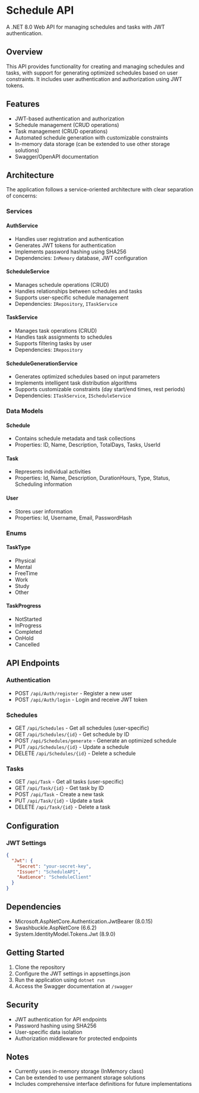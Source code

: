 # Schedule API

A .NET 8.0 Web API for managing schedules and tasks with JWT authentication.

## Overview

This API provides functionality for creating and managing schedules and tasks, with support for generating optimized schedules based on user constraints. It includes user authentication and authorization using JWT tokens.

## Features

- JWT-based authentication and authorization
- Schedule management (CRUD operations)
- Task management (CRUD operations)
- Automated schedule generation with customizable constraints
- In-memory data storage (can be extended to use other storage solutions)
- Swagger/OpenAPI documentation

## Architecture

The application follows a service-oriented architecture with clear separation of concerns:

### Services

#### AuthService
- Handles user registration and authentication
- Generates JWT tokens for authentication
- Implements password hashing using SHA256
- Dependencies: `InMemory` database, JWT configuration

#### ScheduleService
- Manages schedule operations (CRUD)
- Handles relationships between schedules and tasks
- Supports user-specific schedule management
- Dependencies: `IRepository`, `ITaskService`

#### TaskService
- Manages task operations (CRUD)
- Handles task assignments to schedules
- Supports filtering tasks by user
- Dependencies: `IRepository`

#### ScheduleGenerationService
- Generates optimized schedules based on input parameters
- Implements intelligent task distribution algorithms
- Supports customizable constraints (day start/end times, rest periods)
- Dependencies: `ITaskService`, `IScheduleService`

### Data Models

#### Schedule
- Contains schedule metadata and task collections
- Properties: ID, Name, Description, TotalDays, Tasks, UserId

#### Task
- Represents individual activities
- Properties: Id, Name, Description, DurationHours, Type, Status, Scheduling information

#### User
- Stores user information
- Properties: Id, Username, Email, PasswordHash

### Enums

#### TaskType
- Physical
- Mental
- FreeTime
- Work
- Study
- Other

#### TaskProgress
- NotStarted
- InProgress
- Completed
- OnHold
- Cancelled

## API Endpoints

### Authentication
- POST `/api/Auth/register` - Register a new user
- POST `/api/Auth/login` - Login and receive JWT token

### Schedules
- GET `/api/Schedules` - Get all schedules (user-specific)
- GET `/api/Schedules/{id}` - Get schedule by ID
- POST `/api/Schedules/generate` - Generate an optimized schedule
- PUT `/api/Schedules/{id}` - Update a schedule
- DELETE `/api/Schedules/{id}` - Delete a schedule

### Tasks
- GET `/api/Task` - Get all tasks (user-specific)
- GET `/api/Task/{id}` - Get task by ID
- POST `/api/Task` - Create a new task
- PUT `/api/Task/{id}` - Update a task
- DELETE `/api/Task/{id}` - Delete a task

## Configuration

### JWT Settings
```json
{
  "Jwt": {
    "Secret": "your-secret-key",
    "Issuer": "ScheduleAPI",
    "Audience": "ScheduleClient"
  }
}
```

## Dependencies

- Microsoft.AspNetCore.Authentication.JwtBearer (8.0.15)
- Swashbuckle.AspNetCore (6.6.2)
- System.IdentityModel.Tokens.Jwt (8.9.0)

## Getting Started

1. Clone the repository
2. Configure the JWT settings in appsettings.json
3. Run the application using `dotnet run`
4. Access the Swagger documentation at `/swagger`

## Security

- JWT authentication for API endpoints
- Password hashing using SHA256
- User-specific data isolation
- Authorization middleware for protected endpoints

## Notes

- Currently uses in-memory storage (InMemory class)
- Can be extended to use permanent storage solutions
- Includes comprehensive interface definitions for future implementations